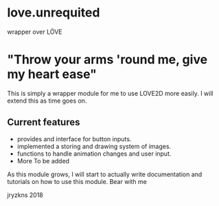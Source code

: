 # love.unrequited
wrapper over LÖVE

# "Throw your arms 'round me, give my heart ease"
This is simply a wrapper module for me to use LOVE2D more easily. I will extend this as time goes on.

## Current features
- provides and interface for button inputs. 
- implemented a storing and drawing system of images.
- functions to handle animation changes and user input.
- More To be added

As this module grows, I will start to actually write documentation and tutorials on how to use this module. Bear with me

jryzkns 2018

